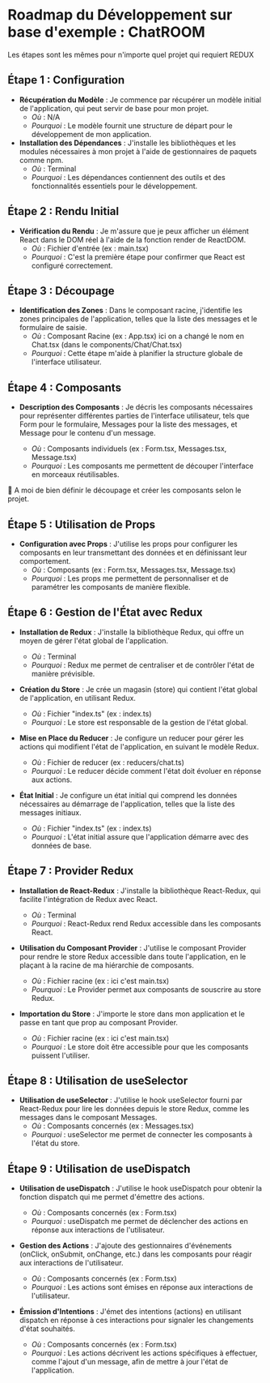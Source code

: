 # Roadmap du Développement sur base d'exemple : ChatROOM

Les étapes sont les mêmes pour n'importe quel projet qui requiert REDUX

## Étape 1 : Configuration
- **Récupération du Modèle** : Je commence par récupérer un modèle initial de l'application, qui peut servir de base pour mon projet.
  - *Où* : N/A
  - *Pourquoi* : Le modèle fournit une structure de départ pour le développement de mon application.
- **Installation des Dépendances** : J'installe les bibliothèques et les modules nécessaires à mon projet à l'aide de gestionnaires de paquets comme npm.
  - *Où* : Terminal
  - *Pourquoi* : Les dépendances contiennent des outils et des fonctionnalités essentiels pour le développement.

## Étape 2 : Rendu Initial
- **Vérification du Rendu** : Je m'assure que je peux afficher un élément React dans le DOM réel à l'aide de la fonction render de ReactDOM.
  - *Où* : Fichier d'entrée (ex : main.tsx)
  - *Pourquoi* : C'est la première étape pour confirmer que React est configuré correctement.

## Étape 3 : Découpage
- **Identification des Zones** : Dans le composant racine, j'identifie les zones principales de l'application, telles que la liste des messages et le formulaire de saisie.
  - *Où* : Composant Racine (ex : App.tsx) ici on a changé le nom en Chat.tsx (dans le components/Chat/Chat.tsx)
  - *Pourquoi* : Cette étape m'aide à planifier la structure globale de l'interface utilisateur.

## Étape 4 : Composants
- **Description des Composants** : Je décris les composants nécessaires pour représenter différentes parties de l'interface utilisateur, tels que Form pour le formulaire, Messages pour la liste des messages, et Message pour le contenu d'un message.

  - *Où* : Composants individuels (ex : Form.tsx, Messages.tsx, Message.tsx)
  - *Pourquoi* : Les composants me permettent de découper l'interface en morceaux réutilisables.

📝 A moi de bien définir le découpage et créer les composants selon le projet. 

## Étape 5 : Utilisation de Props
- **Configuration avec Props** : J'utilise les props pour configurer les composants en leur transmettant des données et en définissant leur comportement.
  - *Où* : Composants (ex : Form.tsx, Messages.tsx, Message.tsx)
  - *Pourquoi* : Les props me permettent de personnaliser et de paramétrer les composants de manière flexible.

## Étape 6 : Gestion de l'État avec Redux
- **Installation de Redux** : J'installe la bibliothèque Redux, qui offre un moyen de gérer l'état global de l'application.
  - *Où* : Terminal
  - *Pourquoi* : Redux me permet de centraliser et de contrôler l'état de manière prévisible.
  
- **Création du Store** : Je crée un magasin (store) qui contient l'état global de l'application, en utilisant Redux.
  - *Où* : Fichier "index.ts" (ex : index.ts)
  - *Pourquoi* : Le store est responsable de la gestion de l'état global.
  
- **Mise en Place du Reducer** : Je configure un reducer pour gérer les actions qui modifient l'état de l'application, en suivant le modèle Redux.
  - *Où* : Fichier de reducer (ex : reducers/chat.ts)
  - *Pourquoi* : Le reducer décide comment l'état doit évoluer en réponse aux actions.
  
- **État Initial** : Je configure un état initial qui comprend les données nécessaires au démarrage de l'application, telles que la liste des messages initiaux.
  - *Où* : Fichier "index.ts" (ex : index.ts)
  - *Pourquoi* : L'état initial assure que l'application démarre avec des données de base.

## Étape 7 : Provider Redux
- **Installation de React-Redux** : J'installe la bibliothèque React-Redux, qui facilite l'intégration de Redux avec React.
  - *Où* : Terminal
  - *Pourquoi* : React-Redux rend Redux accessible dans les composants React.
  
- **Utilisation du Composant Provider** : J'utilise le composant Provider pour rendre le store Redux accessible dans toute l'application, en le plaçant à la racine de ma hiérarchie de composants.
  - *Où* : Fichier racine (ex : ici c'est main.tsx)
  - *Pourquoi* : Le Provider permet aux composants de souscrire au store Redux.

- **Importation du Store** : J'importe le store dans mon application et le passe en tant que prop au composant Provider.
  - *Où* : Fichier racine (ex : ici c'est main.tsx)
  - *Pourquoi* : Le store doit être accessible pour que les composants puissent l'utiliser.

## Étape 8 : Utilisation de useSelector

- **Utilisation de useSelector** : J'utilise le hook useSelector fourni par React-Redux pour lire les données depuis le store Redux, comme les messages dans le composant Messages.
  - *Où* : Composants concernés (ex : Messages.tsx)
  - *Pourquoi* : useSelector me permet de connecter les composants à l'état du store.

## Étape 9 : Utilisation de useDispatch

- **Utilisation de useDispatch** : J'utilise le hook useDispatch pour obtenir la fonction dispatch qui me permet d'émettre des actions.
  - *Où* : Composants concernés (ex : Form.tsx)
  - *Pourquoi* : useDispatch me permet de déclencher des actions en réponse aux interactions de l'utilisateur.

- **Gestion des Actions** : J'ajoute des gestionnaires d'événements (onClick, onSubmit, onChange, etc.) dans les composants pour réagir aux interactions de l'utilisateur.
  - *Où* : Composants concernés (ex : Form.tsx)
  - *Pourquoi* : Les actions sont émises en réponse aux interactions de l'utilisateur.

- **Émission d'Intentions** : J'émet des intentions (actions) en utilisant dispatch en réponse à ces interactions pour signaler les changements d'état souhaités.
  - *Où* : Composants concernés (ex : Form.tsx)
  - *Pourquoi* : Les actions décrivent les actions spécifiques à effectuer, comme l'ajout d'un message, afin de mettre à jour l'état de l'application.


